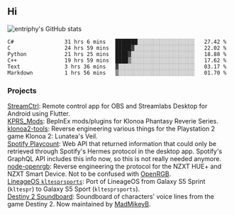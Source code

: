 ## Hi
![entriphy's GitHub stats](https://github-readme-stats.vercel.app/api?username=entriphy&show_icons=true&title_color=2196F3&bg_color=212121&text_color=FAFAFA&hide_border=true)
<!--START_SECTION:waka-->

```text
C#                31 hrs 6 mins   ███████░░░░░░░░░░░░░░░░░░   27.42 %
C                 24 hrs 59 mins  █████▓░░░░░░░░░░░░░░░░░░░   22.02 %
Python            21 hrs 25 mins  ████▓░░░░░░░░░░░░░░░░░░░░   18.88 %
C++               19 hrs 59 mins  ████▒░░░░░░░░░░░░░░░░░░░░   17.62 %
Text              3 hrs 36 mins   ▓░░░░░░░░░░░░░░░░░░░░░░░░   03.17 %
Markdown          1 hrs 56 mins   ▒░░░░░░░░░░░░░░░░░░░░░░░░   01.70 %
```

<!--END_SECTION:waka-->
### Projects
[StreamCtrl](https://play.google.com/store/apps/details?id=dev.t4ils.obs_remote): Remote control app for OBS and Streamlabs Desktop for Android using Flutter.<br>
[KPRS_Mods](https://github.com/entriphy/KPRS_Mods): BepInEx mods/plugins for Klonoa Phantasy Reverie Series.<br>
[klonoa2-tools](https://github.com/entriphy/klonoa2-tools): Reverse engineering various things for the Playstation 2 game Klonoa 2: Lunatea's Veil.<br>
[Spotify Playcount](https://github.com/entriphy/sp-playcount-librespot): Web API that returned information that could only be retrieved through Spotify's Hermes protocol in the desktop app. Spotify's GraphQL API includes this info now, so this is not really needed anymore.<br>
[node-openrgb](https://github.com/entriphy/node-openrgb): Reverse engineering the protocol for the NZXT HUE+ and NZXT Smart Device. Not to be confused with [OpenRGB](https://gitlab.com/CalcProgrammer1/OpenRGB).<br>
[LineageOS `kltesprsports`](https://github.com/entriphy/android_device_samsung_kltesprsports): Port of LineageOS from Galaxy S5 Sprint (`kltespr`) to Galaxy S5 Sport (`kltesprsports`).<br>
[Destiny 2 Soundboard](https://github.com/entriphy/Destiny2-Soundboard): Soundboard of characters' voice lines from the game Destiny 2. Now maintained by [MadMikeyB](https://github.com/MadMikeyB/Destiny2-Soundboard).
